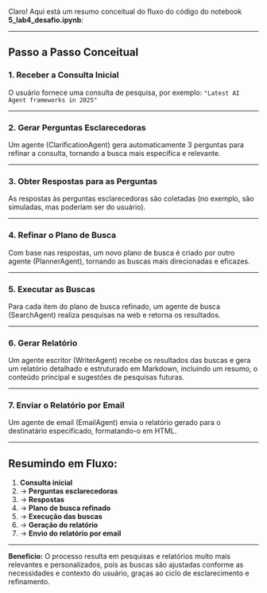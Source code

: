 Claro! Aqui está um resumo conceitual do fluxo do código do notebook **5_lab4_desafio.ipynb**:

---

## Passo a Passo Conceitual

### 1. **Receber a Consulta Inicial**

O usuário fornece uma consulta de pesquisa, por exemplo:
`"Latest AI Agent frameworks in 2025"`

---

### 2. **Gerar Perguntas Esclarecedoras**

Um agente (ClarificationAgent) gera automaticamente 3 perguntas para refinar a consulta, tornando a busca mais específica e relevante.

---

### 3. **Obter Respostas para as Perguntas**

As respostas às perguntas esclarecedoras são coletadas (no exemplo, são simuladas, mas poderiam ser do usuário).

---

### 4. **Refinar o Plano de Busca**

Com base nas respostas, um novo plano de busca é criado por outro agente (PlannerAgent), tornando as buscas mais direcionadas e eficazes.

---

### 5. **Executar as Buscas**

Para cada item do plano de busca refinado, um agente de busca (SearchAgent) realiza pesquisas na web e retorna os resultados.

---

### 6. **Gerar Relatório**

Um agente escritor (WriterAgent) recebe os resultados das buscas e gera um relatório detalhado e estruturado em Markdown, incluindo um resumo, o conteúdo principal e sugestões de pesquisas futuras.

---

### 7. **Enviar o Relatório por Email**

Um agente de email (EmailAgent) envia o relatório gerado para o destinatário especificado, formatando-o em HTML.

---

## Resumindo em Fluxo:

1. **Consulta inicial**
2. → **Perguntas esclarecedoras**
3. → **Respostas**
4. → **Plano de busca refinado**
5. → **Execução das buscas**
6. → **Geração do relatório**
7. → **Envio do relatório por email**

---

**Benefício:**
O processo resulta em pesquisas e relatórios muito mais relevantes e personalizados, pois as buscas são ajustadas conforme as necessidades e contexto do usuário, graças ao ciclo de esclarecimento e refinamento.
